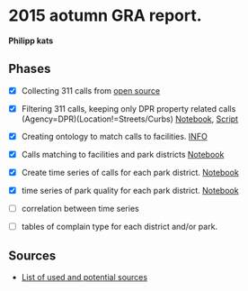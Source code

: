 2015 aotumn GRA report.
=========
**Philipp kats**





## Phases

- [x] Collecting 311 calls from [open source](https://data.cityofnewyork.us/Social-Services/311-Service-Requests-from-2010-to-Present/erm2-nwe9)
- [x] Filtering 311 calls, keeping only DPR property related calls (Agency=DPR)(Location!=Streets/Curbs) [Notebook](1_Raw_311_to_dataset.ipunb), [Script](scripts/1_Raw_311_to_dataset.py)
- [x] Creating ontology to match calls to facilities. [INFO](ONTOLOGY/README.md)
- [x] Calls matching to facilities and park districts [Notebook](4_Matching_Calls_Districts.ipynb)
- [x] Create time series of calls for each park district. [Notebook](5_Calls_Timeseries.ipynb)
- [x] time series of park quality for each park district. [Notebook](3_PIP_timeseries.ipynb)
- [ ] correlation between time series
- [ ] tables of complain type for each district and/or park.


## Sources
- [List of used and potential sources](PARKS_OPEN_DATA.md)
